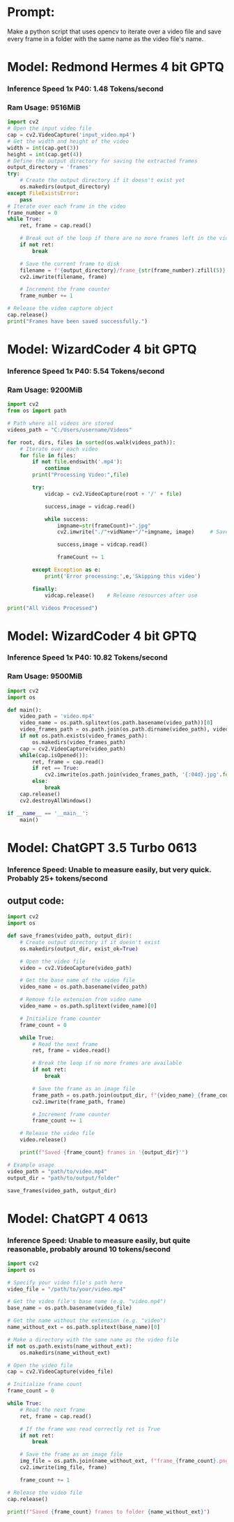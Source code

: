 # Prompt:
Make a python script that uses opencv to iterate over a video file and save every frame in a folder with the same name as the video file's name.


# Model: Redmond Hermes 4 bit GPTQ
### Inference Speed 1x P40: 1.48 Tokens/second
### Ram Usage: 9516MiB
```Python
import cv2
# Open the input video file
cap = cv2.VideoCapture('input_video.mp4')
# Get the width and height of the video
width = int(cap.get(3))
height = int(cap.get(4))
# Define the output directory for saving the extracted frames
output_directory = 'frames'
try:
    # Create the output directory if it doesn't exist yet
    os.makedirs(output_directory)
except FileExistsError:
    pass
# Iterate over each frame in the video
frame_number = 0
while True:
    ret, frame = cap.read()

    # Break out of the loop if there are no more frames left in the video
    if not ret:
        break

    # Save the current frame to disk
    filename = f'{output_directory}/frame_{str(frame_number).zfill(5)}.jpg'
    cv2.imwrite(filename, frame)

    # Increment the frame counter
    frame_number += 1

# Release the video capture object
cap.release()
print("Frames have been saved successfully.")
```

# Model: WizardCoder 4 bit GPTQ
### Inference Speed 1x P40: 5.54 Tokens/second
### Ram Usage: 9200MiB
```Python
import cv2 
from os import path 

# Path where all videos are stored  
videos_path = "C:/Users/username/Videos"  

for root, dirs, files in sorted(os.walk(videos_path)):  
    # Iterate over each video 
    for file in files: 
        if not file.endswith('.mp4'):
            continue
        print("Processing Video:",file)

        try: 
            vidcap = cv2.VideoCapture(root + '/' + file)

            success,image = vidcap.read()

            while success: 
                imgname=str(frameCount)+".jpg"
                cv2.imwrite("./"+vidName+"/"+imgname, image)     # Save frame as JPEG file     

                success,image = vidcap.read()

                frameCount += 1

        except Exception as e: 
            print('Error processing:',e,'Skipping this video')

        finally: 
            vidcap.release()    # Release resources after use 

print("All Videos Processed")  
```

# Model: WizardCoder 4 bit GPTQ
### Inference Speed 1x P40: 10.82 Tokens/second
### Ram Usage: 9500MiB
```Python
import cv2
import os

def main():
    video_path = 'video.mp4'
    video_name = os.path.splitext(os.path.basename(video_path))[0]
    video_frames_path = os.path.join(os.path.dirname(video_path), video_name)
    if not os.path.exists(video_frames_path):
        os.makedirs(video_frames_path)
    cap = cv2.VideoCapture(video_path)
    while(cap.isOpened()):
        ret, frame = cap.read()
        if ret == True:
            cv2.imwrite(os.path.join(video_frames_path, '{:04d}.jpg'.format(cap.get(cv2.CAP_PROP_POS_FRAMES))), frame)
        else:
            break
    cap.release()
    cv2.destroyAllWindows()

if __name__ == '__main__':
    main()
```

# Model: ChatGPT 3.5 Turbo 0613
### Inference Speed: Unable to measure easily, but very quick. Probably 25+ tokens/second
## output code:
```Python
import cv2
import os

def save_frames(video_path, output_dir):
    # Create output directory if it doesn't exist
    os.makedirs(output_dir, exist_ok=True)

    # Open the video file
    video = cv2.VideoCapture(video_path)

    # Get the base name of the video file
    video_name = os.path.basename(video_path)

    # Remove file extension from video name
    video_name = os.path.splitext(video_name)[0]

    # Initialize frame counter
    frame_count = 0

    while True:
        # Read the next frame
        ret, frame = video.read()

        # Break the loop if no more frames are available
        if not ret:
            break

        # Save the frame as an image file
        frame_path = os.path.join(output_dir, f"{video_name}_{frame_count:06d}.jpg")
        cv2.imwrite(frame_path, frame)

        # Increment frame counter
        frame_count += 1

    # Release the video file
    video.release()

    print(f"Saved {frame_count} frames in '{output_dir}'")

# Example usage
video_path = "path/to/video.mp4"
output_dir = "path/to/output/folder"

save_frames(video_path, output_dir)
```

# Model: ChatGPT 4 0613
### Inference Speed: Unable to measure easily, but quite reasonable, probably around 10 tokens/second
```Python
import cv2
import os

# Specify your video file's path here
video_file = "/path/to/your/video.mp4"

# Get the video file's base name (e.g. "video.mp4")
base_name = os.path.basename(video_file)

# Get the name without the extension (e.g. "video")
name_without_ext = os.path.splitext(base_name)[0]

# Make a directory with the same name as the video file
if not os.path.exists(name_without_ext):
    os.makedirs(name_without_ext)

# Open the video file
cap = cv2.VideoCapture(video_file)

# Initialize frame count
frame_count = 0

while True:
    # Read the next frame
    ret, frame = cap.read()

    # If the frame was read correctly ret is True
    if not ret:
        break

    # Save the frame as an image file
    img_file = os.path.join(name_without_ext, f"frame_{frame_count}.png")
    cv2.imwrite(img_file, frame)

    frame_count += 1

# Release the video file
cap.release()

print(f"Saved {frame_count} frames to folder {name_without_ext}")
```
